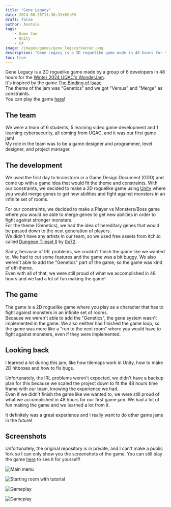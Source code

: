 ```yaml
---
title: "Gene Legacy"
date: 2024-08-26T11:36:31+02:00
draft: false
author: Anatole
tags:
    - Game Jam
    - Unity
    - C#
image: /images/games/gene_legacy/banner.png
description: "Gene Legacy is a 2D roguelike game made in 48 hours for the Winter 2024 UQAC's WonderJam."
toc: true
---
```


Gene Legacy is a 2D roguelike game made by a group of 6 developers in 48 hours for the [Winter 2024 UQAC's WonderJam](https://itch.io/jam/wonderjam-uqac-h24).<br>
It's inspired by the game [The Binding of Isaac](https://store.steampowered.com/app/113200/The_Binding_of_Isaac/).<br>
The theme of the jam was "Genetics" and we got "Versus" and "Merge" as constraints. <br>
You can play the game [here](https://okane-e.itch.io/gene-legacy)!

## The team

We were a team of 6 students, 5 learning video game development and 1 learning cybersecurity, all coming from UQAC, and it was our first game jam!<br>
My role in the team was to be a game designer and programmer, level designer, and project manager.

## The development
We used the first day to brainstorm in a Game Design Document (GDD) and come up with a game idea that would fit the theme and constraints. With our constraints, we decided to make a 2D roguelike game using [Unity](https://unity.com) where you would merge genes to get new abilities and fight against monsters in an infinite set of rooms. <br>

For our constraints, we decided to make a Player vs Monsters/Boss game where you would be able to merge genes to get new abilities in order to fight against stronger monsters. <br>
For the theme (Genetics), we had the idea of hereditary genes that would be passed down to the next generation of players. <br>
We didn't have any artists in our team, so we used free assets from itch.io called [Dungeon Tileset II](https://0x72.itch.io/dungeontileset-ii) by [0x72](https://0x72.itch.io). <br>

Sadly, because of IRL problems, we couldn't finish the game like we wanted to. We had to cut some features and the game was a bit buggy. We also weren't able to add the "Genetics" part of the game, so the game was kind of off-theme. <br>
Even with all of that, we were still proud of what we accomplished in 48 hours and we had a lot of fun making the game! <br>

## The game

The game is a 2D roguelike game where you play as a character that has to fight against monsters in an infinite set of rooms. <br>
Because we weren't able to add the "Genetics", the gene system wasn't implemented in the game. We also neither had finished the game loop, so the game was more like a "run to the next room" where you would have to fight against monsters, even if they were implemented. <br>

## Looking back

I learned a lot during this jam, like how tilemaps work in Unity, how to make 2D hitboxes and how to fix bugs.

Unfortunately, the IRL problems weren't expected, we didn't have a backup plan for this because we scaled the project down to fit the 48 hours time frame with our team, knowing the experience we had. <br>
Even if we didn't finish the game like we wanted to, we were still proud of what we accomplished in 48 hours for our first game jam. We had a lot of fun making the game and we learned a lot from it.

It definitely was a great experience and I really want to do other game jams in the future! <br>

## Screenshots
Unfortunately, the original repository is in private, and I can't make a public fork so I can only show you the screenshots of the game.
You can still play the game [here](https://okane-e.itch.io/gene-legacy) to see it for yourself! <br>

![Main menu](/images/games/gene_legacy/screen1.png)

![Starting room with tutorial](/images/games/gene_legacy/screen2.png)

![Gameplay](/images/games/gene_legacy/screen3.png)

![Gameplay](/images/games/gene_legacy/screen4.png)
